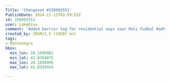 ```yaml
---
Title: 'Changeset #158992551'
PublishDate: 2024-11-11T03:59:53Z
id: 158992551
user: LakeKivu
comment: 'Added barrier tag for residential ways near Mali Fudbal #adt'
created_by: JOSM/1.5 (19207 en)
tags:
- Montenegro
bbox:
  min_lon: 20.1649982
  min_lat: 42.8394875
  max_lon: 20.1650096
  max_lat: 42.8394914

---
```

